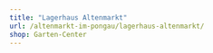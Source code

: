 ```yaml
---
title: "Lagerhaus Altenmarkt"
url: /altenmarkt-im-pongau/lagerhaus-altenmarkt/
shop: Garten-Center
---
```

